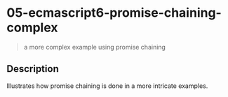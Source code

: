 # 05-ecmascript6-promise-chaining-complex
> a more complex example using promise chaining

## Description
Illustrates how promise chaining is done in a more intricate examples.
